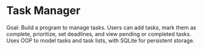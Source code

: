 # Task Manager

Goal: Build a program to manage tasks. Users can add tasks, mark them as complete, prioritize, set deadlines, and view pending or completed tasks. Uses OOP to model tasks and task lists, with SQLite for persistent storage.